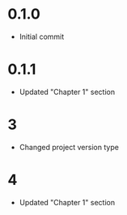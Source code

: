# 0.1.0

- Initial commit

# 0.1.1

- Updated "Chapter 1" section

# 3

- Changed project version type

# 4

- Updated "Chapter 1" section